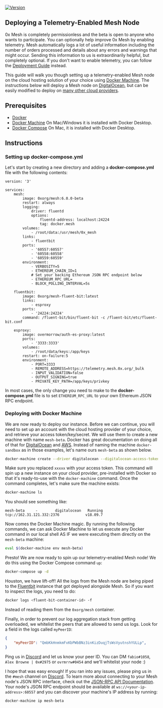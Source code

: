 [![Version](https://img.shields.io/badge/version-6.0.0--beta-orange.svg)](https://github.com/0xProject/0x-mesh/releases)

## Deploying a Telemetry-Enabled Mesh Node

0x Mesh is completely permissionless and the beta is open to anyone who wants to
participate. You can optionally help improve 0x Mesh by enabling telemetry. Mesh
automatically logs a lot of useful information including the number of orders
processed and details about any errors and warnings that might occur. Sending
this information to us is extraordinarily helpful, but completely optional. If
you don't want to enable telemetry, you can follow the
[Deployment Guide](deployment.md) instead.

This guide will walk you though setting up a telemetry-enabled Mesh node on the
cloud hosting solution of your choice using
[Docker Machine](https://docs.docker.com/machine/). The instructions below will
deploy a Mesh node on [DigitalOcean](https://www.digitalocean.com/), but can be
easily modified to deploy on
[many other cloud providers](https://docs.docker.com/machine/drivers/).

## Prerequisites

-   [Docker](https://www.docker.com/get-started)
-   [Docker Machine](https://docs.docker.com/machine/install-machine/) On Mac/Windows it is installed with Docker Desktop.
-   [Docker Compose](https://docs.docker.com/compose/install/) On Mac, it is installed with Docker Desktop.

## Instructions

### Setting up docker-compose.yml

Let's start by creating a new directory and adding a __docker-compose.yml__ file
with the following contents:

```
version: '3'

services:
    mesh:
        image: 0xorg/mesh:6.0.0-beta
        restart: always
        logging:
            driver: fluentd
            options:
                fluentd-address: localhost:24224
                tag: docker.mesh
        volumes:
            - /root/data:/usr/mesh/0x_mesh
        links:
            - fluentbit
        ports:
            - '60557:60557'
            - '60558:60558'
            - '60559:60559'
        environment:
            - VERBOSITY=5
            - ETHEREUM_CHAIN_ID=1
            # Set your backing Ethereum JSON RPC endpoint below
            - ETHEREUM_RPC_URL=
            - BLOCK_POLLING_INTERVAL=5s

    fluentbit:
        image: 0xorg/mesh-fluent-bit:latest
        links:
            - esproxy
        ports:
            - '24224:24224'
        command: /fluent-bit/bin/fluent-bit -c /fluent-bit/etc/fluent-bit.conf

    esproxy:
        image: overmorrow/auth-es-proxy:latest
        ports:
            - '3333:3333'
        volumes:
            - /root/data/keys:/app/keys
        restart: on-failure:5
        environment:
            - PORT=3333
            - REMOTE_ADDRESS=https://telemetry.mesh.0x.org/_bulk
            - INPUT_VALIDATION=false
            - OUTPUT_SIGNING=true
            - PRIVATE_KEY_PATH=/app/keys/privkey
```

In most cases, the only change you need to make to the __docker-compose.yml__
file is to set `ETHEREUM_RPC_URL` to your own Ethereum JSON RPC endpoint.

### Deploying with Docker Machine

We are now ready to deploy our instance. Before we can continue, you will need
to set up an account with the cloud hosting provider of your choice, and
retrieve your access token/key/secret. We will use them to create a new machine
with name `mesh-beta`. Docker has great documentation on doing all of that for
[DigitalOcean](https://docs.docker.com/machine/examples/ocean/) and
[AWS](https://docs.docker.com/machine/examples/aws/). Instead of naming the
machine `docker-sandbox` as in those examples, let's name ours `mesh-beta` as
shown below.

```bash
docker-machine create --driver digitalocean --digitalocean-access-token xxxxx mesh-beta
```

Make sure you replaced `xxxxx` with your access token. This command will spin up
a new instance on your cloud provider, pre-installed with Docker so that it's
ready-to-use with the `docker-machine` command. Once the command completes,
let's make sure the machine exists:

```bash
docker-machine ls
```

You should see something like:

```
mesh-beta     -        digitalocean   Running   tcp://162.31.121.332:2376            v18.09.7
```

Now comes the Docker Machine magic. By running the following commands, we can
ask Docker Machine to let us execute any Docker command in our local shell AS IF
we were executing them directly on the `mesh-beta` machine:

```bash
eval $(docker-machine env mesh-beta)
```

Presto! We are now ready to spin up our telemetry-enabled Mesh node! We do this
using the Docker Compose command `up`:

```bash
docker-compose up -d
```

Houston, we have lift-off! All the logs from the Mesh node are being piped to
the [Fluentbit](https://fluentbit.io/) instance that got deployed alongside
Mesh. So if you want to inspect the logs, you need to do:

```bash
docker logs <fluent-bit-container-id> -f
```

Instead of reading them from the `0xorg/mesh` container.

Finally, in order to prevent our log aggregation stack from getting overloaded,
we whitelist the peers that are allowed to send us logs. Look for a field in the
logs called `myPeerID`:

```json
{
    "myPeerID": "QmbKkHnmkmFxKbPWbBNz3inKizDuqjTsWsVyutnshYULLp",
}
```

Ping us in [Discord](https://discord.gg/HF7fHwk) and let us know your peer ID.
You can DM `fabio#1058`, `Alex Browne | 0x#2975` or `ovrmrrw#0454` and we'll
whitelist your node :)

I hope that was easy enough! If you ran into any issues, please ping us in the
`#mesh` channel on [Discord](https://discord.gg/HF7fHwk). To learn more about
connecting to your Mesh node's JSON RPC interface, check out the
[JSON-RPC API Documentation](rpc_api.md). Your node's JSON RPC endpoint
should be available at `ws://<your-ip-address>:60557` and you can discover your
machine's IP address by running:

```
docker-machine ip mesh-beta
```

